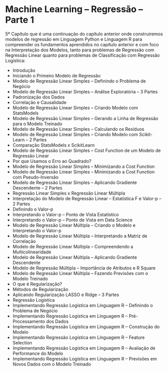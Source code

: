 # Machine Learning – Regressão – Parte 1

5º Capítulo que é uma continuação do capítulo anterior onde construiremos modelos de regressão em Linguagem Python e Linguagem R para compreender os fundamentos aprendidos no capítulo anterior e com foco na Interpretação dos Modelos, tanto para problemas de Regressão com Regressão Linear quanto para problemas de Classificação com Regressão Logística:
<ul>
  <li>Introdução</li>
  <li>Iniciando o Primeiro Modelo de Regressão</li>
  <li>Modelo de Regressão Linear Simples – Definindo o Problema de Negócio</li>
  <li>Modelo de Regressão Linear Simples – Análise Exploratória – 3 Partes</li>
  <li>Padronização dos Dados</li>
  <li>Correlação e Causalidade</li>
  <li>Modelo de Regressão Linear Simples – Criando Modelo com StatsModels</li>
  <li>Modelo de Regressão Linear Simples – Gerando a Linha de Regressão para o Modelo Treinado</li>
  <li>Modelo de Regressão Linear Simples – Calculando os Resíduos</li>
  <li>Modelo de Regressão Linear Simples – Criando Modelo com Scikit-Learn – 2 Partes</li>
  <li>Comparação StatsModels x ScikitLearn</li>
  <li>Modelo de Regressão Linear Simples – Cost Function de um Modelo de Regressão Linear</li>
  <li>Por que Usamos o Erro ao Quadrado?</li>
  <li>Modelo de Regressão Linear Simples – Minimizando a Cost Function</li>
  <li>Modelo de Regressão Linear Simples – Minimizando a Cost Function com Pseudo-Inversão</li>
  <li>Modelo de Regressão Linear Simples – Aplicando Gradiente Descendente – 2 Partes</li>
  <li>Regressão Linear Simples x Regressão Linear Múltipla</li>
  <li>Interpretação do Modelo de Regressão Linear – Estatística F e Valor-p – 2 Partes</li>
  <li>Definindo o Valor-p</li>
  <li>Interpretando o Valor-p – Ponto de Vista Estatístico</li>
  <li>Interpretando o Valor-p – Ponto de Vista em Data Science</li>
  <li>Modelo de Regressão Linear Múltipla – Criando o Modelo e Interpretando o Valor-p</li>
  <li>Modelo de Regressão Linear Múltipla – Interpretando a Matriz de Correlação</li>
  <li>Modelo de Regressão Linear Múltipla – Compreendendo a Multicolinearidade</li>
  <li>Modelo de Regressão Linear Múltipla – Aplicando Gradiente Descendente</li>
  <li>Modelo de Regressão Múltipla – Importância de Atributos e R Square</li>
  <li>Modelo de Regressão Linear Múltipla – Fazendo Previsões com o Modelo Treinado</li>
  <li>O que é Regularização?</li>
  <li>Métodos de Regularização</li>
  <li>Aplicando Regularização LASSO e Ridge – 3 Partes</li>
  <li>Regressão Logística</li>
  <li>Implementando Regressão Logística em Linguagem R – Definindo o Problema de Negócio</li>
  <li>Implementando Regressão Logística em Linguagem R – Pré-Processamento dos Dados</li>
  <li>Implementando Regressão Logística em Linguagem R – Construção do Modelo</li>
  <li>Implementando Regressão Logística em Linguagem R – Feature Selection</li>
  <li>Implementando Regressão Logística em Linguagem R – Avaliação de Performance do Modelo</li>
  <li>Implementando Regressão Logística em Linguagem R – Previsões em Novos Dados com o Modelo Treinado</li>
</ul>